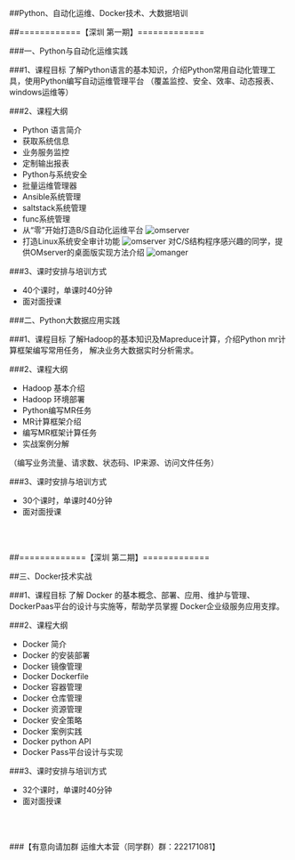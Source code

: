 ##Python、自动化运维、Docker技术、大数据培训

##============【深圳 第一期】=============

###一、Python与自动化运维实践

###1、课程目标
        了解Python语言的基本知识，介绍Python常用自动化管理工具，使用Python编写自动运维管理平台
     （覆盖监控、安全、效率、动态报表、windows运维等）
  
###2、课程大纲
* Python 语言简介
* 获取系统信息
* 业务服务监控
* 定制输出报表
* Python与系统安全
* 批量运维管理器
* Ansible系统管理
* saltstack系统管理
* func系统管理
* 从“零”开始打造B/S自动化运维平台
![omserver](http://blog.liuts.com/attachment/201410/1412483222_9836d808.png)
* 打造Linux系统安全审计功能
![omserver](http://blog.liuts.com/attachment/201410/1412483222_1313028a.png)
对C/S结构程序感兴趣的同学，提供OMserver的桌面版实现方法介绍
![omanger](http://blog.liuts.com/attachment/201410/1412484913_21076168.png)

###3、课时安排与培训方式
* 40个课时，单课时40分钟
* 面对面授课

###二、Python大数据应用实践

###1、课程目标
        了解Hadoop的基本知识及Mapreduce计算，介绍Python mr计算框架编写常用任务，
     解决业务大数据实时分析需求。
  
###2、课程大纲
* Hadoop 基本介绍
* Hadoop 环境部署
* Python编写MR任务
* MR计算框架介绍
* 编写MR框架计算任务
* 实战案例分解

（编写业务流量、请求数、状态码、IP来源、访问文件任务）

###3、课时安排与培训方式
* 30个课时，单课时40分钟
* 面对面授课
<br />
<br />

##=============【深圳 第二期】=============

##三、Docker技术实战

###1、课程目标
        了解 Docker 的基本概念、部署、应用、维护与管理、DockerPaas平台的设计与实施等，帮助学员掌握
      Docker企业级服务应用支撑。
  
###2、课程大纲
* Docker 简介
* Docker 的安装部署
* Docker 镜像管理
* Docker Dockerfile
* Docker 容器管理
* Docker 仓库管理
* Docker 资源管理
* Docker 安全策略
* Docker 案例实践
* Docker python API
* Docker Pass平台设计与实现

###3、课时安排与培训方式
* 32个课时，单课时40分钟
* 面对面授课  
<br />
<br />

###【有意向请加群 运维大本营（同学群）群：222171081】
